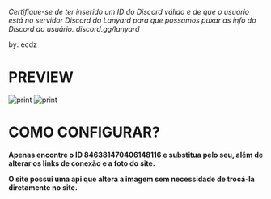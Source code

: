 *Certifique-se de ter inserido um ID do Discord válido e de que o usuário está no servidor Discord da Lanyard para que possamos puxar as info do Discord do usuário. discord.gg/lanyard*

by: ecdz

 # PREVIEW
![print](https://media.discordapp.net/attachments/1228000235519737908/1229171767143039148/vivaldi_i5jJPyJ5u0.png?ex=662eb66a&is=661c416a&hm=e79f627ff576065c2f5d2f3b73fee94d52283f5f092f6c26f3211722df3cee36&=&format=webp&quality=lossless) 
![print](https://media.discordapp.net/attachments/1228000235519737908/1229171766841184328/vivaldi_BTkIDL6f5y.png?ex=662eb66a&is=661c416a&hm=7c6910ae8945e8ac33540ebcfd160e4b709ca18c4a90a8470e18a51aab8fb0b1&=&format=webp&quality=lossless&width=1222&height=683) 


# COMO CONFIGURAR?
**Apenas encontre o ID 846381470406148116 e substitua pelo seu, além de alterar os links de conexão e a foto do site.**



**O site possui uma api que altera a imagem sem necessidade de trocá-la diretamente no site.**
